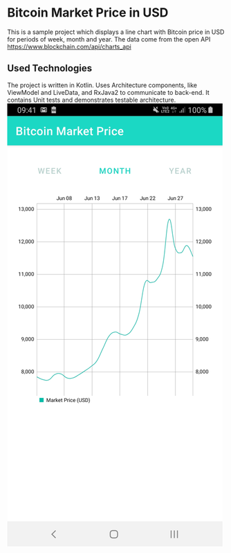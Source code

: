 # Bitcoin Market Price in USD

This is a sample project which displays a line chart with Bitcoin price in USD for periods of week, month and year. The data come from the open API https://www.blockchain.com/api/charts_api

## Used Technologies

The project is written in Kotlin. Uses Architecture components, like ViewModel and LiveData, and RxJava2 to communicate to back-end. It contains Unit tests and demonstrates testable architecture.
![App screenshot](screenshot_bitcoin.jpg?raw=true "App screenshot")